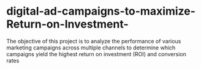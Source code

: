 # digital-ad-campaigns-to-maximize-Return-on-Investment-
The objective of this project is to analyze the performance of various marketing campaigns across multiple channels to determine which campaigns yield the highest return on investment (ROI) and conversion rates
